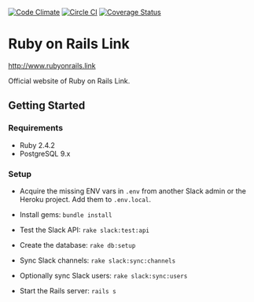[![Code Climate](https://codeclimate.com/github/railslink/railslink/badges/gpa.svg)](https://codeclimate.com/github/railslink/railslink)
[![Circle CI](https://circleci.com/gh/railslink/railslink.svg?style=shield)](https://circleci.com/gh/railslink/railslink)
[![Coverage Status](https://coveralls.io/repos/railslink/railslink/badge.svg?branch=coverage&service=github)](https://coveralls.io/github/railslink/railslink?branch=coverage)

# Ruby on Rails Link

http://www.rubyonrails.link

Official website of Ruby on Rails Link.

## Getting Started

### Requirements

- Ruby 2.4.2
- PostgreSQL 9.x

### Setup

  - Acquire the missing ENV vars in `.env` from another Slack admin or the Heroku
    project.  Add them to `.env.local`.

  - Install gems: `bundle install`

  - Test the Slack API: `rake slack:test:api`

  - Create the database: `rake db:setup`

  - Sync Slack channels: `rake slack:sync:channels`

  - Optionally sync Slack users: `rake slack:sync:users`

  - Start the Rails server: `rails s`
